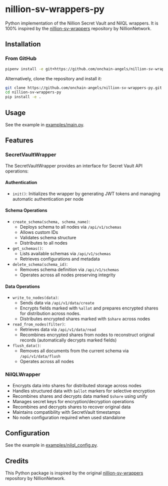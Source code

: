 # nillion-sv-wrappers-py

Python implementation of the Nillion Secret Vault and NilQL wrappers. It is 100% inspired by the [nillion-sv-wrappers](https://github.com/NillionNetwork/nillion-sv-wrappers) repository by NillionNetwork.

## Installation

### From GitHub

```bash
pipenv install -e git+https://github.com/onchain-angels/nillion-sv-wrappers-py.git#egg=nillion-sv-wrappers-py
```

Alternatively, clone the repository and install it:

```bash
git clone https://github.com/onchain-angels/nillion-sv-wrappers-py.git
cd nillion-sv-wrappers-py
pip install -e .
```

## Usage

See the example in [examples/main.py](examples/main.py).

## Features

### SecretVaultWrapper

The SecretVaultWrapper provides an interface for Secret Vault API operations:

#### Authentication
- `init()`: Initializes the wrapper by generating JWT tokens and managing automatic authentication per node

#### Schema Operations
- `create_schema(schema, schema_name)`:
  - Deploys schema to all nodes via `/api/v1/schemas`
  - Allows custom IDs
  - Validates schema structure
  - Distributes to all nodes
- `get_schemas()`:
  - Lists available schemas via `/api/v1/schemas`
  - Retrieves configurations and metadata
- `delete_schema(schema_id)`:
  - Removes schema definition via `/api/v1/schemas`
  - Operates across all nodes preserving integrity

#### Data Operations
- `write_to_nodes(data)`:
  - Sends data via `/api/v1/data/create`
  - Encrypts fields marked with `%allot` and prepares encrypted shares for distribution across nodes.
  - Distributes encrypted shares marked with `$share` across nodes
- `read_from_nodes(filter)`:
  - Retrieves data via `/api/v1/data/read`
  - Recombines encrypted shares from nodes to reconstruct original records (automatically decrypts marked fields)
- `flush_data()`:
  - Removes all documents from the current schema via `/api/v1/data/flush`
  - Operates across all nodes

### NilQLWrapper
- Encrypts data into shares for distributed storage across nodes
- Handles structured data with `$allot` markers for selective encryption
- Recombines shares and decrypts data marked `$share` using unify
- Manages secret keys for encryption/decryption operations
- Recombines and decrypts shares to recover original data
- Maintains compatibility with SecretVault timestamps
- No node configuration required when used standalone


## Configuration

See the example in [examples/nilql_config.py](examples/nilql_config.py).

## Credits

This Python package is inspired by the original [nillion-sv-wrappers](https://github.com/NillionNetwork/nillion-sv-wrappers) repository by NillionNetwork.